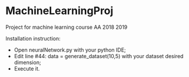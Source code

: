 # MachineLearningProj
Project for machine learning course AA 2018 2019

Installation instruction:
- Open neuralNetwork.py with your python IDE;
- Edit line #44: data = generate_dataset(10,5) with your dataset desired dimension;
- Execute it.
